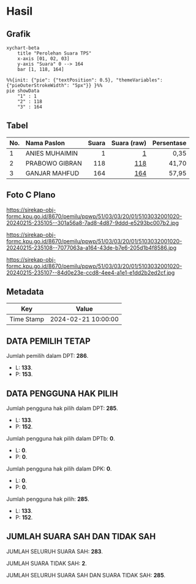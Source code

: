 # Hasil

## Grafik

```mermaid
xychart-beta
    title "Perolehan Suara TPS"
    x-axis [01, 02, 03]
    y-axis "Suara" 0 --> 164
    bar [1, 118, 164]
```

```mermaid
%%{init: {"pie": {"textPosition": 0.5}, "themeVariables": {"pieOuterStrokeWidth": "5px"}} }%%
pie showData
    "1" : 1
    "2" : 118
    "3" : 164
```

## Tabel

| No. | Nama Paslon    | Suara | Suara (raw) | Persentase |
|:--- |:-------------- | -----:| -----------:| ----------:|
| 1   | ANIES MUHAIMIN | 1     | [1][p-1]    | 0,35       |
| 2   | PRABOWO GIBRAN | 118   | [118][p-2]  | 41,70      |
| 3   | GANJAR MAHFUD  | 164   | [164][p-3]  | 57,95      |


[p-1]: https://github.com/gigit-pemilu/pemilu-2024-51-bali/blob/main/pilpres/hitung-suara/sub/51-bali/sub/03-badung/sub/03-abiansemal/sub/2001-darmasaba/sub/020-tps/sub/paslon-1.txt
[p-2]: https://github.com/gigit-pemilu/pemilu-2024-51-bali/blob/main/pilpres/hitung-suara/sub/51-bali/sub/03-badung/sub/03-abiansemal/sub/2001-darmasaba/sub/020-tps/sub/paslon-2.txt
[p-3]: https://github.com/gigit-pemilu/pemilu-2024-51-bali/blob/main/pilpres/hitung-suara/sub/51-bali/sub/03-badung/sub/03-abiansemal/sub/2001-darmasaba/sub/020-tps/sub/paslon-3.txt

## Foto C Plano

https://sirekap-obj-formc.kpu.go.id/8670/pemilu/ppwp/51/03/03/20/01/5103032001020-20240215-235105--301a56a8-7ad8-4d87-9ddd-e5293bc007b2.jpg

https://sirekap-obj-formc.kpu.go.id/8670/pemilu/ppwp/51/03/03/20/01/5103032001020-20240215-235108--7077063a-a164-43de-b7e6-205d1b4f8586.jpg

https://sirekap-obj-formc.kpu.go.id/8670/pemilu/ppwp/51/03/03/20/01/5103032001020-20240215-235107--84d0e23e-ccd8-4ee4-a1e1-e1dd2b2ed2cf.jpg


## Metadata

| Key        | Value               |
| ---------- | ------------------- |
| Time Stamp | 2024-02-21 10:00:00 |


## DATA PEMILIH TETAP

Jumlah pemilih dalam DPT: **286**.
 * L: **133**.
 * P: **153**.

## DATA PENGGUNA HAK PILIH

Jumlah pengguna hak pilih dalam DPT: **285**.
 * L: **133**.
 * P: **152**.

Jumlah pengguna hak pilih dalam DPTb: **0**.
 * L: **0**.
 * P: **0**.

Jumlah pengguna hak pilih dalam DPK: **0**.
 * L: **0**.
 * P: **0**.

Jumlah pengguna hak pilih: **285**.
 * L: **133**.
 * P: **152**.

## JUMLAH SUARA SAH DAN TIDAK SAH

JUMLAH SELURUH SUARA SAH: **283**.

JUMLAH SUARA TIDAK SAH: **2**.

JUMLAH SELURUH SUARA SAH DAN SUARA TIDAK SAH: **285**.


